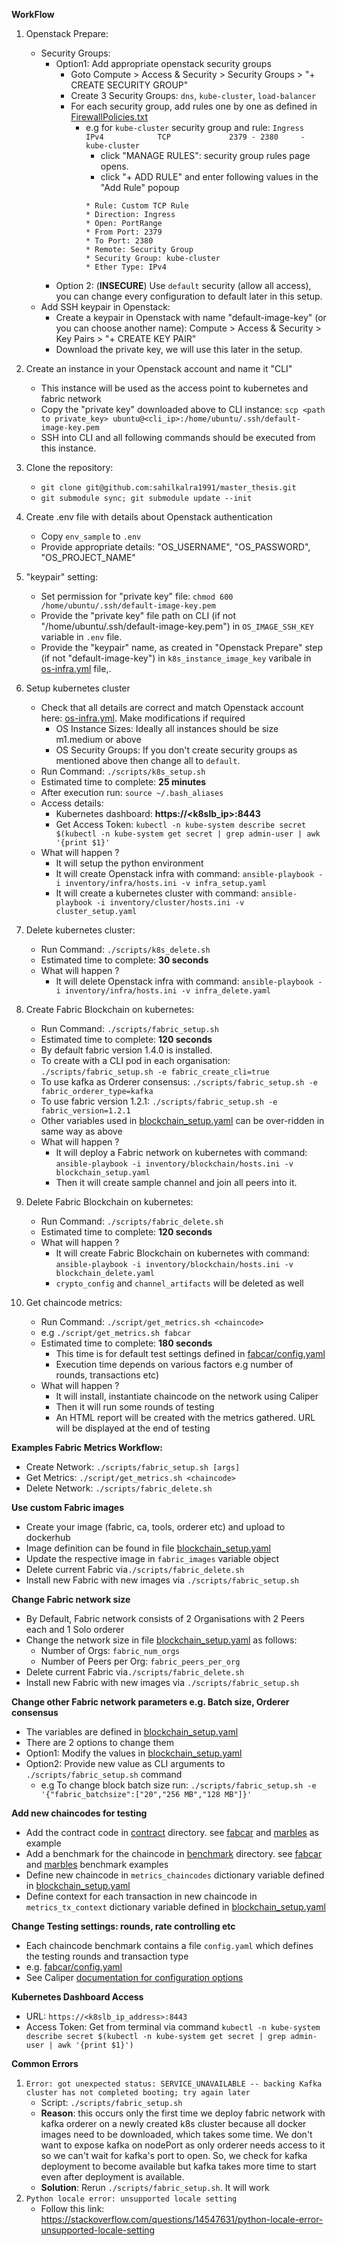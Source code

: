 **WorkFlow**

1. Openstack Prepare:
    * Security Groups: 
        * Option1: Add appropriate openstack security groups
            * Goto Compute > Access & Security > Security Groups > "+ CREATE SECURITY GROUP"
            * Create 3 Security Groups: `dns`, `kube-cluster`, `load-balancer`
            * For each security group, add rules one by one as defined in [FirewallPolicies.txt](FirewallPolicies.txt)
                * e.g for `kube-cluster` security group and rule: `Ingress	        IPv4	        TCP	            2379 - 2380	    -	                kube-cluster`
                    * click "MANAGE RULES": security group rules page opens.
                    * click "+ ADD RULE" and enter following values in the "Add Rule" popoup
                    ```
                    * Rule: Custom TCP Rule
                    * Direction: Ingress
                    * Open: PortRange 
                    * From Port: 2379
                    * To Port: 2380
                    * Remote: Security Group
                    * Security Group: kube-cluster
                    * Ether Type: IPv4
                    ```
        * Option 2: (**INSECURE**) Use `default` security (allow all access), you can change every configuration to default later in this setup.
    * Add SSH keypair in Openstack:
        * Create a keypair in Openstack with name "default-image-key" (or you can choose another name): Compute > Access & Security > Key Pairs > "+ CREATE KEY PAIR"
        * Download the private key, we will use this later in the setup.

2. Create an instance in your Openstack account and name it "CLI"
    * This instance will be used as the access point to kubernetes and fabric network
    * Copy the "private key" downloaded above to CLI instance: `scp <path to private_key> ubuntu@<cli_ip>:/home/ubuntu/.ssh/default-image-key.pem`
    * SSH into CLI and all following commands should be executed from this instance.

3. Clone the repository:
    * `git clone git@github.com:sahilkalra1991/master_thesis.git`
    * `git submodule sync; git submodule update --init`

3. Create .env file with details about Openstack authentication
    * Copy `env_sample` to `.env`
    * Provide appropriate details: "OS_USERNAME", "OS_PASSWORD", "OS_PROJECT_NAME"

3. "keypair" setting:
    * Set permission for "private key" file: `chmod 600 /home/ubuntu/.ssh/default-image-key.pem`
    * Provide the "private key" file path on CLI (if not "/home/ubuntu/.ssh/default-image-key.pem") in `OS_IMAGE_SSH_KEY` variable in `.env` file.
    * Provide the "keypair" name, as created in "Openstack Prepare" step (if not "default-image-key") in `k8s_instance_image_key` varibale in [os-infra.yml](../inventory/infra/group_vars/os-infra.yml) file,.

3. Setup kubernetes cluster
    * Check that all details are correct and match Openstack account here: [os-infra.yml](../inventory/infra/group_vars/os-infra.yml). Make modifications if required
        * OS Instance Sizes: Ideally all instances should be size m1.medium or above
        * OS Security Groups: If you don't create security groups as mentioned above then change all to `default`.
    * Run Command: `./scripts/k8s_setup.sh`
    * Estimated time to complete: **25 minutes**
    * After execution run: `source ~/.bash_aliases`
    * Access details:
        * Kubernetes dashboard: **https://<k8slb_ip>:8443**
        * Get Access Token: `kubectl -n kube-system describe secret $(kubectl -n kube-system get secret | grep admin-user | awk '{print $1}'`
    * What will happen ?
        * It will setup the python environment
        * It will create Openstack infra with command: `ansible-playbook -i inventory/infra/hosts.ini -v infra_setup.yaml`
        * It will create a kubernetes cluster with command: `ansible-playbook -i inventory/cluster/hosts.ini -v cluster_setup.yaml`

4. Delete kubernetes cluster:
    * Run Command: `./scripts/k8s_delete.sh`
    * Estimated time to complete: **30 seconds**
    * What will happen ?
        * It will delete Openstack infra with command: `ansible-playbook -i inventory/infra/hosts.ini -v infra_delete.yaml`

5. Create Fabric Blockchain on kubernetes:
    * Run Command: `./scripts/fabric_setup.sh`
    * Estimated time to complete: **120 seconds**
    * By default fabric version 1.4.0 is installed.
    * To create with a CLI pod in each organisation: `./scripts/fabric_setup.sh -e fabric_create_cli=true`
    * To use kafka as Orderer consensus: `./scripts/fabric_setup.sh -e fabric_orderer_type=kafka`
    * To use fabric version 1.2.1: `./scripts/fabric_setup.sh -e fabric_version=1.2.1`
    * Other variables used in [blockchain_setup.yaml](../inventory/blockchain/group_vars/blockchain-setup.yaml) can be over-ridden in same way as above
    * What will happen ?
        * It will deploy a Fabric network on kubernetes with command: `ansible-playbook -i inventory/blockchain/hosts.ini -v blockchain_setup.yaml`
        * Then it will create sample channel and join all peers into it.

6. Delete Fabric Blockchain on kubernetes:
    * Run Command: `./scripts/fabric_delete.sh`
    * Estimated time to complete: **120 seconds**
    * What will happen ?
        * It will create Fabric Blockchain on kubernetes with command: `ansible-playbook -i inventory/blockchain/hosts.ini -v blockchain_delete.yaml`
        * `crypto_config` and `channel_artifacts` will be deleted as well

7. Get chaincode metrics:
    * Run Command: `./script/get_metrics.sh <chaincode>`
    * e.g `./script/get_metrics.sh fabcar`
    * Estimated time to complete: **180 seconds** 
        * This time is for default test settings defined in [fabcar/config.yaml](../inventory/blockchain/benchmark/fabcar/config.yaml)
        * Execution time depends on various factors e.g number of rounds, transactions etc)
    * What will happen ?
        * It will install, instantiate chaincode on the network using Caliper
        * Then it will run some rounds of testing
        * An HTML report will be created with the metrics gathered. URL will be displayed at the end of testing
        
**Examples Fabric Metrics Workflow:**
* Create Network: `./scripts/fabric_setup.sh [args]`
* Get Metrics:  `./script/get_metrics.sh <chaincode>`
* Delete Network: `./scripts/fabric_delete.sh`
        
**Use custom Fabric images**
* Create your image (fabric, ca, tools, orderer etc) and upload to dockerhub
* Image definition can be found in file [blockchain_setup.yaml](../inventory/blockchain/group_vars/blockchain-setup.yaml)
* Update the respective image in `fabric_images` variable object
* Delete current Fabric via`./scripts/fabric_delete.sh`
* Install new Fabric with new images via `./scripts/fabric_setup.sh`

**Change Fabric network size**
* By Default, Fabric network consists of 2 Organisations with 2 Peers each and 1 Solo orderer
* Change the network size in file [blockchain_setup.yaml](../inventory/blockchain/group_vars/blockchain-setup.yaml) as follows:
    * Number of Orgs: `fabric_num_orgs`
    * Number of Peers per Org: `fabric_peers_per_org`
* Delete current Fabric via`./scripts/fabric_delete.sh`
* Install new Fabric with new images via `./scripts/fabric_setup.sh`

**Change other Fabric network parameters e.g. Batch size, Orderer consensus**
* The variables are defined in [blockchain_setup.yaml](../inventory/blockchain/group_vars/blockchain-setup.yaml)
* There are 2 options to change them
* Option1: Modify the values in [blockchain_setup.yaml](../inventory/blockchain/group_vars/blockchain-setup.yaml)
* Option2: Provide new value as CLI arguments to `./scripts/fabric_setup.sh` command
    * e.g To change block batch size run: `./scripts/fabric_setup.sh -e '{"fabric_batchsize":["20","256 MB","128 MB"]}'`

**Add new chaincodes for testing**
* Add the contract code in [contract](../inventory/blockchain/src/contract) directory. see [fabcar](../inventory/blockchain/src/contract/fabcar) and [marbles](../inventory/blockchain/src/contract/marbles) as example
* Add a benchmark for the chaincode in [benchmark](../inventory/blockchain/benchmark) directory. see [fabcar](../inventory/blockchain/benchmark/fabcar) and [marbles](../inventory/blockchain/benchmark/marbles) benchmark examples
* Define new chaincode in `metrics_chaincodes` dictionary variable defined in [blockchain_setup.yaml](../inventory/blockchain/group_vars/blockchain-setup.yaml)
* Define context for each transaction in new chaincode in `metrics_tx_context` dictionary variable defined in [blockchain_setup.yaml](../inventory/blockchain/group_vars/blockchain-setup.yaml)

**Change Testing settings: rounds, rate controlling etc**
* Each chaincode benchmark contains a file `config.yaml` which defines the testing rounds and transaction type
* e.g. [fabcar/config.yaml](../inventory/blockchain/benchmark/fabcar/config.yaml)
* See Caliper [documentation for configuration options](https://hyperledger.github.io/caliper/docs/2_Architecture.html#configuration-file)

**Kubernetes Dashboard Access**
* URL: `https://<k8slb_ip_address>:8443`
* Access Token: Get from terminal via command `kubectl -n kube-system describe secret $(kubectl -n kube-system get secret | grep admin-user | awk '{print $1}')`

**Common Errors**

1. `Error: got unexpected status: SERVICE_UNAVAILABLE -- backing Kafka cluster has not completed booting; try again later`
    * Script: `./scripts/fabric_setup.sh`
    * **Reason**: this occurs only the first time we deploy fabric network with kafka orderer on a newly created k8s cluster because all docker images need to be downloaded, which takes some time. We don't want to expose kafka on nodePort as only orderer needs access to it so we can't wait for kafka's port to open. So, we check for kafka deployment to become available but kafka takes more time to start even after deployment is available.
    * **Solution**: Rerun `./scripts/fabric_setup.sh`. It will work
2. `Python locale error: unsupported locale setting`
    * Follow this link: https://stackoverflow.com/questions/14547631/python-locale-error-unsupported-locale-setting

